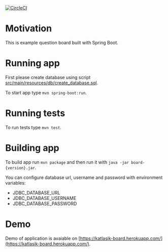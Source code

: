 [![CircleCI](https://circleci.com/gh/katlasik/board.svg?style=svg)](https://circleci.com/gh/katlasik/board)

# Motivation
This is example question board built with Spring Boot.

# Running app

First please create database using script [src/main/resources/db/create_database.sql](db/create_database.sql).

To start app type `mvn spring-boot:run`.

# Running tests

To run tests type `mvn test`.

# Building app

To build app run `mvn package` and then run it with `java -jar board-{version}.jar`.

You can configure database url, username and password with environment variables:

* JDBC_DATABASE_URL
* JDBC_DATABASE_USERNAME
* JDBC_DATABASE_PASSWORD

# Demo

Demo of application is avaiable on [https://katlasik-board.herokuapp.com/](https://katlasik-board.herokuapp.com/).
